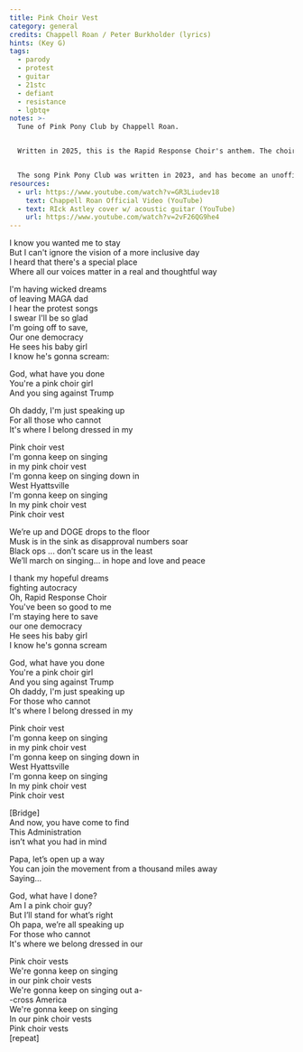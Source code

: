 ```yaml
---
title: Pink Choir Vest
category: general
credits: Chappell Roan / Peter Burkholder (lyrics)
hints: (Key G)
tags:
  - parody
  - protest
  - guitar
  - 21stc
  - defiant
  - resistance
  - lgbtq+
notes: >-
  Tune of Pink Pony Club by Chappell Roan.


  Written in 2025, this is the Rapid Response Choir's anthem. The choir wears pink vests with the RRC logo and name.


  The song Pink Pony Club was written in 2023, and has become an unofficial gay anthem.
resources:
  - url: https://www.youtube.com/watch?v=GR3Liudev18
    text: Chappell Roan Official Video (YouTube)
  - text: RIck Astley cover w/ acoustic guitar (YouTube)
    url: https://www.youtube.com/watch?v=2vF26QG9he4
---
```

I know you wanted me to stay\
But I can't ignore the vision of a more inclusive day\
I heard that there's a special place\
Where all our voices matter in a real and thoughtful way  

I'm having wicked dreams\
of leaving MAGA dad\
I hear the protest songs\
I swear I'll be so glad\
I'm going off to save,\
Our one democracy\
He sees his baby girl\
I know he's gonna scream:  

God, what have you done\
You're a pink choir girl\
And you sing against Trump  

Oh daddy, I'm just speaking up\
For all those who cannot\
It's where I belong dressed in my  

Pink choir vest\
I'm gonna keep on singing\
in my pink choir vest\
I'm gonna keep on singing down in\
West Hyattsville\
I'm gonna keep on singing\
In my pink choir vest\
Pink choir vest  

We’re up and DOGE drops to  the floor\
Musk is in the sink as disapproval numbers soar\
Black ops ... don’t scare us in the least\
We’ll march on singing… in hope and love and peace  

I thank my hopeful dreams\
fighting autocracy\
Oh, Rapid Response Choir\
You've been so good to me\
I'm staying here to save\
our one democracy\
He sees his baby girl\
I know he's gonna scream  

God, what have you done\
You're a pink choir girl\
And you sing against Trump\
Oh daddy, I'm just speaking up\
For those who cannot\
It's where I belong dressed in my  

Pink choir vest\
I'm gonna keep on singing\
in my pink choir vest\
I'm gonna keep on singing down in\
West Hyattsville\
I'm gonna keep on singing\
In my pink choir vest\
Pink choir vest  

\[Bridge]\
And now, you have come to find\
This Administration\
isn’t what you had in mind  

Papa, let’s open up a way\
You can join the movement from a thousand miles away\
Saying…  

God, what have I done?\
Am I a pink choir guy?\
But I’ll stand for what’s right\
Oh papa, we’re all speaking up\
For those who cannot\
It's where we belong dressed in our  

Pink choir vests\
We're gonna keep on singing\
in our pink choir vests\
We're gonna keep on singing out a-\
-cross America\
We're gonna keep on singing\
In our pink choir vests\
Pink choir vests\
\[repeat]
